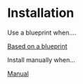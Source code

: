 # Installation

Use a blueprint when....

[Based on a blueprint](user/installation/Overview.md)

Install manually when...

[Manual](user/installation/Overview.md)
